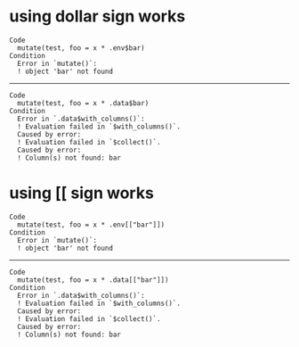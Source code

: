 # using dollar sign works

    Code
      mutate(test, foo = x * .env$bar)
    Condition
      Error in `mutate()`:
      ! object 'bar' not found

---

    Code
      mutate(test, foo = x * .data$bar)
    Condition
      Error in `.data$with_columns()`:
      ! Evaluation failed in `$with_columns()`.
      Caused by error:
      ! Evaluation failed in `$collect()`.
      Caused by error:
      ! Column(s) not found: bar

# using [[ sign works

    Code
      mutate(test, foo = x * .env[["bar"]])
    Condition
      Error in `mutate()`:
      ! object 'bar' not found

---

    Code
      mutate(test, foo = x * .data[["bar"]])
    Condition
      Error in `.data$with_columns()`:
      ! Evaluation failed in `$with_columns()`.
      Caused by error:
      ! Evaluation failed in `$collect()`.
      Caused by error:
      ! Column(s) not found: bar

